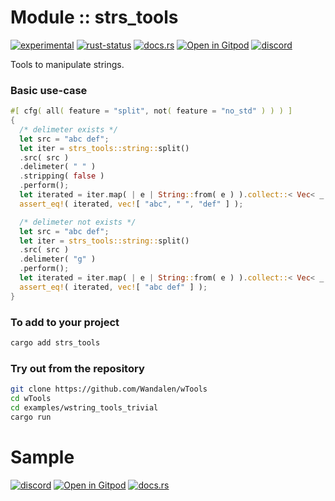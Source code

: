 <!-- {{# generate.module_header{} #}} -->

# Module :: strs_tools
[![experimental](https://raster.shields.io/static/v1?label=stability&message=experimental&color=orange&logoColor=eee)](https://github.com/emersion/stability-badges#experimental) [![rust-status](https://github.com/Wandalen/wTools/actions/workflows/ModulewStringToolsPush.yml/badge.svg)](https://github.com/Wandalen/wTools/actions/workflows/ModulewStringToolsPush.yml) [![docs.rs](https://img.shields.io/docsrs/strs_tools?color=e3e8f0&logo=docs.rs)](https://docs.rs/strs_tools) [![Open in Gitpod](https://raster.shields.io/static/v1?label=try&message=online&color=eee&logo=gitpod&logoColor=eee)](https://gitpod.io/#RUN_PATH=.,SAMPLE_FILE=sample%2Frust%2Fstrs_tools_trivial_sample%2Fsrc%2Fmain.rs,RUN_POSTFIX=--example%20strs_tools_trivial_sample/https://github.com/Wandalen/wTools) [![discord](https://img.shields.io/discord/872391416519737405?color=eee&logo=discord&logoColor=eee&label=ask)](https://discord.gg/m3YfbXpUUY)

Tools to manipulate strings.

### Basic use-case

<!-- {{# generate.module_sample{} #}} -->

```rust
#[ cfg( all( feature = "split", not( feature = "no_std" ) ) ) ]
{
  /* delimeter exists */
  let src = "abc def";
  let iter = strs_tools::string::split()
  .src( src )
  .delimeter( " " )
  .stripping( false )
  .perform();
  let iterated = iter.map( | e | String::from( e ) ).collect::< Vec< _ > >();
  assert_eq!( iterated, vec![ "abc", " ", "def" ] );

  /* delimeter not exists */
  let src = "abc def";
  let iter = strs_tools::string::split()
  .src( src )
  .delimeter( "g" )
  .perform();
  let iterated = iter.map( | e | String::from( e ) ).collect::< Vec< _ > >();
  assert_eq!( iterated, vec![ "abc def" ] );
}
```

### To add to your project

```sh
cargo add strs_tools
```

### Try out from the repository

```sh
git clone https://github.com/Wandalen/wTools
cd wTools
cd examples/wstring_tools_trivial
cargo run
```

# Sample

[![discord](https://img.shields.io/discord/872391416519737405?color=eee&logo=discord&logoColor=eee&label=ask)](https://discord.gg/m3YfbXpUUY)
[![Open in Gitpod](https://raster.shields.io/static/v1?label=try&message=online&color=eee&logo=gitpod&logoColor=eee)](https://gitpod.io/#RUN_PATH=sample%2Frust%2Fstrs_tools_trivial_sample,SAMPLE_FILE=.%2Fsrc%2Fmain.rs/https://github.com/Wandalen/wTools)
[![docs.rs](https://raster.shields.io/static/v1?label=docs&message=online&color=eee&logo=docsdotrs&logoColor=eee)](https://docs.rs/strs_tools)
